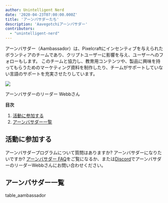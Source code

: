 ```yaml
---
author: Unintelligent Nerd
date: '2020-04-23T07:00:00.000Z'
title: 'アーンバサダーたち'
description: 'Aavegotchiアーンバサダー'
contributors:
  - "unintelligent-nerd"
---
```


アーンバサダー（Aambassador）は、Pixelcraftにインセンティブを与えられたボランティアのチームであり、クリプトユーザーに影響を与え、ユーザーへのフォローもします。 このチームと協力し、教育用コンテンツや、製品に興味を持ってもらうためのマーケティング資料を制作したり、チームがサポートしていない言語のサポートを充実させたりしています。

<div class="headerImageContainer">
<img class="headerImage" src="/team/webb.png">
<p class="headerImageText">アーンバサダーのリーダー Webbさん</p>
</div>

<div class="contentsBox">

**目次**

<ol>
<li><a href=#getting-involved>活動に参加する</a></li>
<li><a href=#list-of-aambassadors>アーンバサダー一覧</a></li>
</ol>

</div>

## 活動に参加する

アーンバサダープログラムについて質問はありますか? アーンバサダーになりたいですか? [アーンバサダー FAQ](/faq#aambassador-faq)をご覧になるか、または[Discord](https://discord.com/invite/NPwnWB6)でアーンバサダーのリーダーWebbさんにお問い合わせください。

## アーンバサダー一覧

table_aambassador